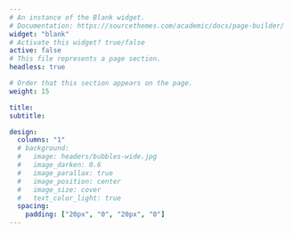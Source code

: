 ```yaml
---
# An instance of the Blank widget.
# Documentation: https://sourcethemes.com/academic/docs/page-builder/
widget: "blank"
# Activate this widget? true/false
active: false
# This file represents a page section.
headless: true

# Order that this section appears on the page.
weight: 15

title: 
subtitle:

design:
  columns: "1"
  # background:
  #   image: headers/bubbles-wide.jpg
  #   image_darken: 0.6
  #   image_parallax: true
  #   image_position: center
  #   image_size: cover
  #   text_color_light: true
  spacing:
    padding: ["20px", "0", "20px", "0"]
---
```



<!-- # BRAINHACK CODE OF CONDUCT

Brainhack is dedicated to providing a harassment-free Brainhack experience for all of its participants, regardless of gender, gender identity and expression, sexual orientation, disability, physical appearance, body size, race, age, religion, or other identities. We do not tolerate harassment of event participants in any form.

Everyone violating the Code of Conduct rules that follow may be sanctioned or expelled from the event without a refund, regardless of their stature within the organization.

This Code of Conduct applies to all of this community's spaces, including public channels, private channels, and direct messages, both online and offline. 

Please do not forget that you are responsible to follow the rules listed here, as well as making sure that everyone in the meeting does so as well. Please take the responsibility to be an advocate of establishing and maintaining an inclusive culture within our community. 


## Diversity Statement

We encourage everyone to participate and are committed to building a community for all. Although we will fail at times, as a community we aim to treat everyone both as fairly and equally as possible. Whenever a participant has made a mistake, we expect them to take responsibility for it. If someone has been harmed or offended, it is important to apologize to those affected by our mistakes. By listening carefully and respectfully, and doing our best to right the wrong, one is expected to learn from the experience. We all come from many cultures and backgrounds. We, therefore, expect everyone to be very respectful of different cultural practices, attitudes, and beliefs. This includes being aware of preferred titles and pronouns, as well as using a respectful tone of voice. While we do not assume participants know the cultural practices of every ethnic and cultural group, we expect members to recognize and respect differences within our community. This means being open to learning from and educating others, as well as educating yourself.

Although this list cannot be exhaustive, we explicitly honor diversity in age, gender, gender identity or expression, culture, ethnicity, language, national origin, political beliefs, profession, race, religion, sexual orientation, socioeconomic status, and technical ability. We will not tolerate discrimination based on any of the protected characteristics above, including participants with disabilities.


## General Rules 

We aim to create a discussion platform that welcomes individuals with diverse backgrounds to interact with each other in a positive environment. We encourage the following behaviors that can help to create such an environment: 

*   Being a respectful listener (not taking up more than your fair share of space);
*   Being respectful to other viewpoints (agreeing respectfully, asking questions to understand differing viewpoints);
*   Be direct but professional; we cannot withhold hard truths.;
*   Using and encouraging the use of welcoming and inclusive language (using “I” statements to indicate that something is how _you_ feel/think, not how everyone does);
*   Giving time to others to think and complete their viewpoints (not jumping in / over other people when they are speaking);
*   Showing support to make everyone feel included and welcomed to the discussions independent of the level of knowledge (giving younger professionals space to speak) 
*   Appreciate and accommodate our many cultural practices, attitudes, and beliefs.
*   Be open to learning from others.
*   Lead by example and match your actions with your words.


## Harassment Statement

Our community does not tolerate any type of harassment that might occur online or offline. In particular, this includes the following categories:

*   Offensive and unwelcome verbal comments, inclines, gestures that address, but not limited to: 
    *   Gender
    *   Gender Identity
    *   Sexual Orientation
    *   Disability
    *   Mental Illness
    *   Neuro(a)typicality
    *   Physical Appearance
    *   Age
    *   Race
    *   National Origin
    *   Ethnic Origin
    *   Religion
    *   Nationality
    *   Immigration Status
    *   Language
    *   Pregnancy/Maternal Status
    *   Marital Status
    *   Veteran Status
    *   Political Tendency/Opinion/Affiliation
    *   Anti-Indigenous/Nativeness
    *   Anti-Blackness
    *   Level of Career
    *   Affiliation
    *   The field of research
    *   Level of Knowledge 
    *   Level of the Use of the Common Language (e.g., discussions in English)
*   Any criticizing or attacking behavior regarding a person’s lifestyle preferences and practices regarding daily activities (e.g., eating, health, parenting, use of drugs, employment, etc.).
*   Intentionally misgendering, using inappropriate or dead pronouns/names.
*   Using/sharing any sexual images, gestures, emojis, jokes, stories, idioms, phrases, wordings, slang language, swearing words, behaviors, voice recordings, videos, or links of the web pages throughout presentations or communication.
*   Unwelcome sexual attention
*   In the presence of physical encounters, any inappropriate physical contact (e.g., hugging, back rub, touching, etc.).
*   Online or offline stalking.
*   Any insisting social contact (e.g., requesting/pursuing intimacy with others) in the case where both sides are not openly willing to/have not confirmed the communication.
*   Incitement of violence towards any individual, including encouraging a person to commit suicide or to engage in self-harm.
*   Sustained and intrusive disruption throughout the discussion. 
*   Any threat of violence.
*   Any deliberate intimidation, including insisting and persisting uncalled behavior.
*   Advocating for, or encouraging, any of the above behaviors.
*   Posting or threatening to post other people’s personally identifying information (“doxing”).
*   Taking a photo/screenshot/recording of any talks/presentations/chat room discussions and sharing with the third parties without taking the explicit consent of the presenter and each of the individuals within that media/communication platform. 
*   Sharing the unconsented information/communication details of any event attendees/speakers with the public via social media or third parties.


### **_Microaggressions_**

Incidents can take the form of “microaggressions,” which is a damaging form of harassment. Microaggressions are the everyday slights or insults which communicate negative messages to target individuals, often based upon their marginalized group membership. Over time, microaggressions can take a great toll on mental and emotional health, and the target’s feeling of belonging in science and academia. The following examples can all be labeled micro-aggressions:

*   Commenting on a woman’s appearance rather than her work;
*   Only directing questions at male colleagues when there are female experts in the room;
*   Telling someone of color that they “speak such good English”;
*   Forcefully praising meat to an individual with a vegetarian diet;
*   Praising alcoholic drinks to an individual who does not consume them;
*   Exclusion from a group can be a common nonverbal form of microaggression;
*   Microaggressions can be couched in the form of a “compliment,” (e.g. “you’re too attractive to be a scientist”).


## Enforcement Responsibilities

Local event organizers are responsible for having a dedicated Code of Conduct Committee to address and investigate the violations of the Code of Conduct throughout the event. The Code of Conduct Committee takes concerns about harassment seriously and is in charge of clarifying and enforcing the standards of acceptable behaviour listed in this Code of Conduct and will take appropriate and fair corrective action in response to any behaviour that they deem inappropriate, threatening, offensive, or harmful. They are there for you to discuss the problem and will figure out what steps to take next. They may take action to redress anything designed to, or with the clear impact of, disrupting the event or making the environment hostile for any participants. Participants asked to stop any harassing behavior are expected to comply immediately. Organizers and presenters are similarly subject to the rules in the Code of Conduct.

In all cases, the local organizers will make every effort to stay in clear communication with anyone who reports a problem, maintaining confidentiality.If the complaint originates from a member of the response team, it will be handled by a different member of the response team. If the complaint is about an event organizer, you can use the procedure described below to ensure that the Brainhack Global Code of Conduct Committee will follow up with the reporter.

{{% alert success %}}
[Given that the Brainhack community is global and rules might differ depending on which country/state the events are held (if it is a physical event but might not be applicable in the case of virtual events), be aware that the reporting procedure may change from local event to local event. The reporting procedure for each local event must be found on their dedicated website. You can make a report either personally or anonymously using the reporting mechanism indicated in the website of the local organization without any concerns about situations of any size and magnitude. The reporting procedure below describes how you can report issues regarding organizers or the Brainhack Global team.]
{{% /alert %}}


### Reporting procedure

If you are being harassed or made uncomfortable, if you notice that anyone in the gathering is being harassed, or if you feel any other concerns regarding any disruptive and unacceptable behavior of the others regarding the composure of the gathering please follow one of the options below. 

**1. Recommended option: Report the incident to the Code of Conduct Committee.** 

If the complaint is related to an event organizer or the Brainhack Global team, you can fill directly the form available here. You can also make a report either with your personal email or using an anonymous email to [brainhackorg@gmail.com](mailto:brainhackorg@gmail.com) if you prefer.

The Code of Conduct committee is obligated to respect the privacy and security of the reporter and the incident itself. All reports will be handled with discretion. In your report please include:

*   Your contact information, if you are comfortable providing it.
*   Names (real, nicknames, or pseudonyms) of any individuals involved. If there are additional witnesses, please include them as well.
*   Your account of what occurred, and if you believe the incident is ongoing.
*   If there is a publicly available record (e.g. a mailing list archive), please include a link.
*   Any additional information that may be helpful. 

After filing a report, the Code of Conduct Committee will contact you personally, review the incident, follow up with any additional questions, and make a decision as to how to respond (e.g., talk to the offender, ban the offender from the current and future Brainhack events, connect the reporter to services) and act accordingly.

If you experience a time lapse between your informing and the response and still feel uncomfortable with the situation, please put your personal safety and well-being first. Consider logging out and be persistent on getting a reply and help from the Code of Conduct committee. 

**2. Address it directly:**

For smaller incidents that might be settled with a brief conversation, you can choose to direct messaging to the person in question or set up a video chat to discuss how it affected you. Please use this approach only if you feel comfortable; you do not have to carry the weight of addressing these issues yourself. If you’re interested in this option but unsure how to go about it, try discussing with the Code of Conduct Committee first—they will have advice on how to make the conversation happen and can also join you in a conversation.


## Enforcement Process

Brainhack organizers may take action to redress anything designed to, or with the clear impact of, disrupting the event or making the environment hostile for any participants. In the case of a reporting of the violation of the Code of Conduct, the organizers will discuss the actions to be taken immediately. Whatever the resolution that they decide upon, the decision of the admins involved in a violation case will be considered final and which will be shared with the offender privately. 

If a participant engages in harassing behavior, everyone has the responsibility to remind this individual about the Code of Conduct and warn them that repeated inappropriate, uncivil, threatening, offensive, or harmful behavior may lead to a temporary or permanent ban from the event. Anyone who violates this Code of Conduct may be sanctioned or expelled from these spaces at the discretion of the administrators.

The Code of Conduct committee will respect confidentiality requests for the purpose of protecting victims of abuse. At the Committee’s and reporter’s discretion, they may publicly name a person about whom they've received harassment complaints, or privately warn third parties about them, if they believe that doing so will increase the safety of our members or the general public. They will not name harassment victims without their affirmative consent. Anyone who receives information during an investigation, however, must maintain its confidentiality; failure to do so is a serious violation of this policy, as is retaliation against any identified individual target, witness, or anyone who raises or helps resolve a conduct concern.

## **Attribution & Acknowledgements**

This Code of Conduct was adapted from [Community Covenant](https://community-covenant.net/version/1/0/), [Django Project](https://www.djangoproject.com/conduct/), [Open Science UMontreal](https://openscience.ca/coc) Code of Conducts by Isil Bilgin, Anibal Solon Heinsfeld, Aki Nikolaidis, Emma Kaywin, & Samuel Guay.

License:  Brainhack Code of Conduct is licensed under a [Creative Commons Attribution 4.0 International License](https://creativecommons.org/licenses/by/4.0/). Cite as, Brainhack. 2020. Brainhack Code of Conduct. Available at [https://brainhack.org/code-of-conduct](https://brainhack.org/code-of-conduct)  -->
